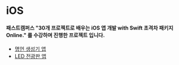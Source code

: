 # iOS
#### 패스트캠퍼스 "30개 프로젝트로 배우는 iOS 앱 개발 with Swift 초격차 패키지 Online." 를 수강하며 진행한 프로젝트 입니다.
- [명언 생성기 앱](QuotesGenerator)
- [LED 전광판 앱](LEDBoard)

